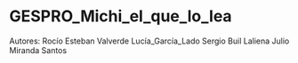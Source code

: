# GESPRO_Michi_el_que_lo_lea
Autores:
Rocío Esteban Valverde
Lucía_García_Lado
	Sergio Buil Laliena
     Julio Miranda Santos

